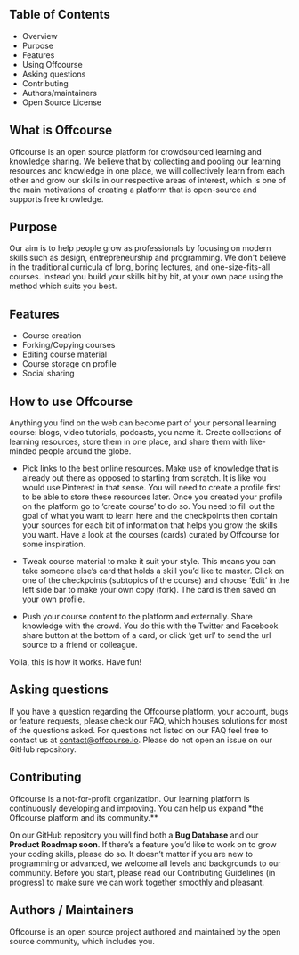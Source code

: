 ## Table of Contents

- Overview
- Purpose
- Features
- Using Offcourse
- Asking questions
- Contributing
- Authors/maintainers
- Open Source License

## What is Offcourse

Offcourse is an open source platform for crowdsourced learning and knowledge sharing. We believe that by collecting and pooling our learning resources and knowledge in one place, we will collectively learn from each other and grow our skills in our respective areas of interest, which is one of the main motivations of creating a platform that is open-source and supports free knowledge.

## Purpose

Our aim is to help people grow as professionals by focusing on modern skills such as design, entrepreneurship and programming. We don't believe in the traditional curricula of long, boring lectures, and one-size-fits-all courses. Instead you build your skills bit by bit, at your own pace using the method which suits you best.

## Features

- Course creation
- Forking/Copying courses
- Editing course material
- Course storage on profile
- Social sharing

## How to use Offcourse

Anything you find on the web can become part of your personal learning course: blogs, video tutorials, podcasts, you name it. Create collections of learning resources, store them in one place, and share them with like-minded people around the globe.

- Pick links to the best online resources. Make use of knowledge that is already out there as opposed to starting from scratch. It is like you would use Pinterest in that sense. You will need to create a profile first to be able to store these resources later. Once you created your profile on the platform go to ‘create course’ to do so. You need to fill out the goal of what you want to learn here and the checkpoints then contain your sources for each bit of information that helps you grow the skills you want. Have a look at the courses (cards) curated by Offcourse for some inspiration.

- Tweak course material to make it suit your style. This means you can take someone else’s card that holds a skill you’d like to master. Click on one of the checkpoints (subtopics of the course) and choose ‘Edit’ in the left side bar to make your own copy (fork). The card is then saved on your own profile.

- Push your course content to the platform and externally. Share knowledge with the crowd. You do this with the Twitter and Facebook share button at the bottom of a card, or click ‘get url’ to send the url source to a friend or colleague.

Voila, this is how it works. Have fun!

## Asking questions

If you have a question regarding the Offcourse platform, your account, bugs or feature requests, please check our FAQ, which houses solutions for most of the questions asked. For questions not listed on our FAQ feel free to contact us at contact@offcourse.io. Please do not open an issue on our GitHub repository.

## Contributing

Offcourse is a not-for-profit organization. Our learning platform is continuously developing and improving. You can help us expand \*the Offcourse platform and its community.\*\*

On our GitHub repository you will find both a **Bug Database** and our **Product Roadmap soon**. If there’s a feature you’d like to work on to grow your coding skills, please do so. It doesn’t matter if you are new to programming or advanced, we welcome all levels and backgrounds to our community. Before you start, please read our Contributing Guidelines (in progress) to make sure we can work together smoothly and pleasant.

## Authors / Maintainers

Offcourse is an open source project authored and maintained by the open source community, which includes you.

